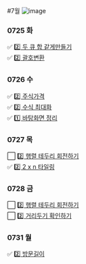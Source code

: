 #7월
![image](https://github.com/8x15yz/Algorithm-Solutions/assets/87743473/2dd2c6ec-b7a7-4c62-a93f-a6983056c775)



### 0725 화
✅ [2️⃣ 두 큐 합 같게만들기](두큐합같게만들기.py) <br>
✅ [2️⃣ 괄호변환](괄호변환.py) <br>

### 0726 수
✅ [2️⃣ 주식가격](주식가격.py) <br>
✅ [2️⃣ 수식 최대화](수식최대화.py) <br>
✅ [1️⃣ 바탕화면 정리](바탕화면정리.py) <br>

### 0727 목
⬜ [2️⃣ 행렬 테두리 회전하기](행렬테두리회전하기.py) <br>
✅ [2️⃣ 2 x n 타일링](2xn타일링.py) <br>

### 0728 금
⬜ [2️⃣ 행렬 테두리 회전하기](행렬테두리회전하기.py) <br>
⬜ [2️⃣ 거리두기 확인하기](거리두기확인하기.py) <br>

### 0731 월
✅ [2️⃣ 방문길이](방문길이.py) <br>
